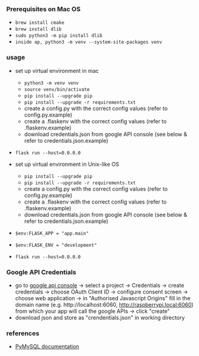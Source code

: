 ### Prerequisites on Mac OS
- `brew install cmake`
- `brew install dlib`
- `sudo python3 -m pip install dlib`
- `inside ap, python3 -m venv --system-site-packages venv`

### usage
- set up virtual environment in mac
  * `python3 -m venv venv`
  * `source venv/bin/activate`
  * `pip install --upgrade pip`
  * `pip install --upgrade -r requirements.txt`
  * create a config.py with the correct config values (refer to config.py.example)
  * create a .flaskenv with the correct config values (refer to .flaskenv.example)
  * download credentials.json from google API console (see below & refer to credentials.json.example)
- `flask run --host=0.0.0.0`

- set up virtual environment in Unix-like OS
  * `pip install --upgrade pip`
  * `pip install --upgrade -r requirements.txt`
  * create a config.py with the correct config values (refer to config.py.example)
  * create a .flaskenv with the correct config values (refer to .flaskenv.example)
  * download credentials.json from google API console (see below & refer to credentials.json.example)

- `$env:FLASK_APP = "app.main"`
- `$env:FLASK_ENV = "development"`
- `flask run --host=0.0.0.0`


### Google API Credentials
- go to [google api console](https://console.developers.google.com/apis) -> select a project -> Credentials -> create credentials -> choose OAuth Client ID -> configure consent screen -> choose web application -> in "Authorised Javascript Origins" fill in the domain name (e.g. http://localhost:6060, http://raspberrypi.local:6060) from which your app will call the google APIs -> click "create"
- download json and store as "crendentials.json" in working directory

### references
- [PyMySQL documentation](https://pymysql.readthedocs.io/en/latest/index.html)

